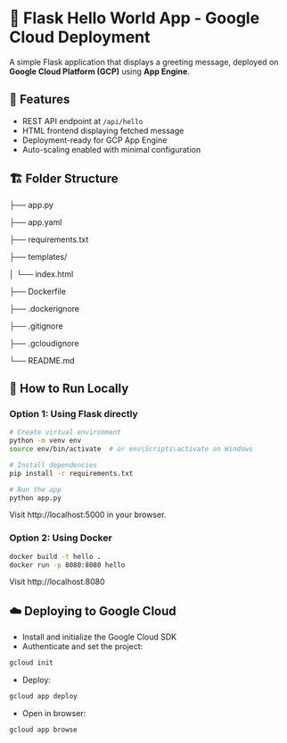 # 🚀 Flask Hello World App - Google Cloud Deployment

A simple Flask application that displays a greeting message, deployed on **Google Cloud Platform (GCP)** using **App Engine**.

## 🧩 Features

- REST API endpoint at `/api/hello`
- HTML frontend displaying fetched message
- Deployment-ready for GCP App Engine
- Auto-scaling enabled with minimal configuration

## 🏗️ Folder Structure
├── app.py

├── app.yaml

├── requirements.txt

├── templates/

│ └── index.html

├── Dockerfile

├── .dockerignore

├── .gitignore

├── .gcloudignore

└── README.md

## 🔧 How to Run Locally

### Option 1: Using Flask directly
```bash
# Create virtual environment
python -m venv env
source env/bin/activate  # or env\Scripts\activate on Windows

# Install dependencies
pip install -r requirements.txt

# Run the app
python app.py
```
Visit http://localhost:5000 in your browser.

### Option 2: Using Docker
```bash
docker build -t hello .
docker run -p 8080:8080 hello
```
Visit http://localhost:8080

## ☁️ Deploying to Google Cloud

- Install and initialize the Google Cloud SDK
- Authenticate and set the project:
```bash
gcloud init
```
- Deploy:
```bash
gcloud app deploy
```
- Open in browser:
```bash
gcloud app browse
```
